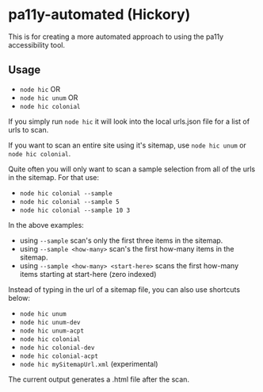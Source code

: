 # pa11y-automated (Hickory)

This is for creating a more automated approach to using the pa11y accessibility tool.

## Usage

* `node hic` OR
* `node hic unum` OR
* `node hic colonial`

If you simply run `node hic` it will look into the local urls.json file for a list of urls to scan.

If you want to scan an entire site using it's sitemap, use `node hic unum` or `node hic colonial`.

Quite often you will only want to scan a sample selection from all of the urls in the sitemap. For that use:

* `node hic colonial --sample`
* `node hic colonial --sample 5`
* `node hic colonial --sample 10 3`

In the above examples:

* using `--sample` scan's only the first three items in the sitemap.
* using `--sample <how-many>` scan's the first how-many items in the sitemap.
* using `--sample <how-many> <start-here>` scans the first how-many items starting at start-here (zero indexed)

Instead of typing in the url of a sitemap file, you can also use shortcuts below:

* `node hic unum`
* `node hic unum-dev`
* `node hic unum-acpt`
* `node hic colonial`
* `node hic colonial-dev`
* `node hic colonial-acpt`
* `node hic mySitemapUrl.xml` (experimental)

The current output generates a .html file after the scan.
